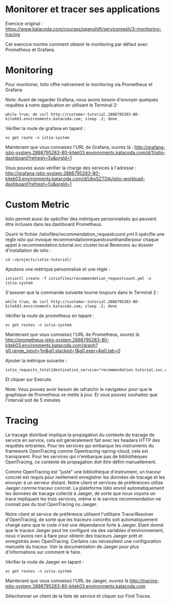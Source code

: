 # Monitorer et tracer ses applications 

Exercice original : https://www.katacoda.com/courses/openshift/servicemesh/3-monitoring-tracing 

Cet exercice montre comment obtenir le monitoring par défaut avec Prometheus et Grafana.

# Monitoring
Pour monitorier, Istio offre nativement le monitoring via Prometheus et Grafana
 
Note: Avant de regarder Grafana, nous avons besoin d'envoyer quelques requêtes à notre application en utilisant le Terminal 2: 
```
while true; do curl http://customer-tutorial.2886795283-80-kitek03.environments.katacoda.com; sleep .2; done
```
Vérifier la route de grafana en tapant :
```
oc get route -n istio-system
```
Maintenant que vous connaisez l'URL de Grafana, ouvrez là : http://grafana-istio-system.2886795283-80-kitek03.environments.katacoda.com/d/1/istio-dashboard?refresh=5s&orgId=1

Vous pouvez aussi vérifier la charge des services à l'adresse : http://grafana-istio-system.2886795283-80-kitek03.environments.katacoda.com/d/UbsSZTDik/istio-workload-dashboard?refresh=5s&orgId=1 


# Custom Metric
Istio permet aussi de spécifier des métriques personnalisés qui peuvent être incluses dans les dashboard Prometheus.

Ouvrir le fichier /istiofiles/recommendation_requestcount.yml
Il spécifie une règle istio qui invoque recommendationrequestcounthandlerpour chaque appel à recommendation.tutorial.svc.cluster.local
Revenons au dossier d'installation de istio :
```
cd ~/projects/istio-tutorial/
```
Ajoutons une métrique personnalisé et une règle :
```
istioctl create -f istiofiles/recommendation_requestcount.yml -n istio-system
```
S'assurer que la commande suivante tourne toujours dans le Terminal 2 :
```
while true; do curl http://customer-tutorial.2886795283-80-kitek03.environments.katacoda.com; sleep .2; done
```
Vérifier la route de prometheus en tapant :
```
oc get routes -n istio-system
```
Maintenant que vous connaisez l'URL de Prometheus, ouvrez là http://prometheus-istio-system.2886795283-80-kitek03.environments.katacoda.com/graph?g0.range_input=1m&g0.stacked=1&g0.expr=&g0.tab=0

Ajouter la métrique suivante :
```
istio_requests_total{destination_service="recommendation.tutorial.svc.cluster.local"}
```
Et cliquer sur Execute.

Note: Vous pouvez avoir besoin de rafraichir le navigateur pour que le graphique de Prometheus se mette à jour. Et vous pouvez souhaitez que l'interval soit de 5 minutes

# Tracing
Le tracage distribué implique la propagation du contexte de tracage de service en service, cela est généralement fait avec les headers HTTP des requêtes entrantes. Pour les services qui embarque les instruments du framework OpenTracing comme Opentracing-spring-cloud, cela est transparent. Pour les services qui n'embarque pas de bibliothèques OpenTracing, ce contexte de propagation doit être défini manuellement.

Comme OpenTracing est "juste" une bibliothèque d'instrument, un traceur concret est requis pour reellement enregistrer les données de tracage et les envoyer à un serveur distant. Notre client et services de préférences utilise Jaeger comme traceur concret. La plateforme Istio envoit automatiquement les données de tracage collecté à Jaeger, de sorte que nous voyons un trace impliquant les trois services, même si le service recommendation ne connait pas du tout OpenTracing ou Jaeger.

Notre client et service de préférence utilisent l'utilitaire TracerResolver d'OpenTracing, de sorte que les traceurs concrêts soit automatiquement chargé sans que le code n'est une dépendance forte à Jaeger. Etant donné que le traceur Jaeger peut tre configuré via des variables d'environnement, nous n'avons rien à fiare pour obtenir des traceurs Jaeger prêt et enregistrés avec OpenTracing. Certains cas nécessitent une configuration manuelle du traceur. Voir la documentation de Jaeger pour plus d'informations sur comment le faire.

Vérifier la route de Jaeger en tapant :
```
oc get routes -n istio-system
```
Maintenant que vous connaisez l'URL de Jaeger, ouvrez là http://tracing-istio-system.2886795283-80-kitek03.environments.katacoda.com

Sélectionner un client de la liste de service et cliquer sur Find Traces.
